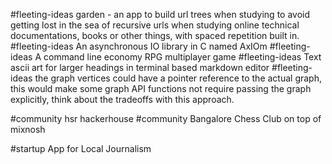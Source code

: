 #fleeting-ideas garden - an app to build url trees when studying to avoid getting lost in the sea of recursive urls when studying online technical documentations, books or other things, with spaced repetition built in.
#fleeting-ideas An asynchronous IO library in C named AxIOm
#fleeting-ideas A command line economy RPG multiplayer game
#fleeting-ideas Text ascii art for larger headings in terminal based markdown editor
#fleeting-ideas the graph vertices could have a pointer reference to the actual graph, this would make some graph API functions not require passing the graph explicitly, think about the tradeoffs with this approach.

#community hsr hackerhouse
#community Bangalore Chess Club on top of mixnosh

#startup App for Local Journalism